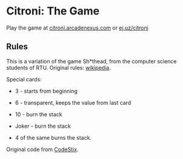 # Citroni: The Game

Play the game at [citroni.arcadenexus.com](http://citroni.arcadenexus.com/) or [ej.uz/citroni](http://ej.uz/citroni)

## Rules
This is a variation of the game Sh*thead, from the computer science students of RTU. Original rules:  [wikipedia](https://en.wikipedia.org/wiki/Shithead_(card_game)).

Special cards:

* 3 - starts from beginning

* 6 - transparent, keeps the value from last card

* 10 - burn the stack

* Joker - burn the stack

* 4 of the same burns the stack.

Original code from [CodeStix](https://github.com/CodeStix/shithead-the-game).
